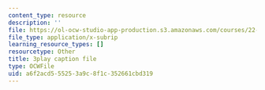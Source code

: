 ```yaml
---
content_type: resource
description: ''
file: https://ol-ocw-studio-app-production.s3.amazonaws.com/courses/22-01-introduction-to-nuclear-engineering-and-ionizing-radiation-fall-2016/a6f2acd555253a9c8f1c352661cbd319_7LyvAVjQUR8.srt
file_type: application/x-subrip
learning_resource_types: []
resourcetype: Other
title: 3play caption file
type: OCWFile
uid: a6f2acd5-5525-3a9c-8f1c-352661cbd319
---
```

